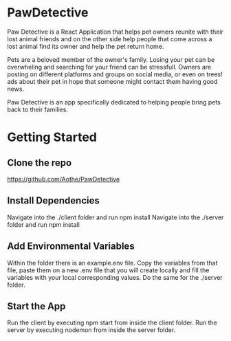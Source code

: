 # PawDetective

Paw Detective is a React Application that helps pet owners reunite with their lost animal friends and on the other side help people that come across a lost animal find its owner and help the pet return home.

Pets are a beloved member of the owner's family. Losing your pet can be overwheling and searching for your friend can be stressfull. Owners are posting on different platforms and groups on social media, or even on trees! ads about their pet in hope that someone might contact them having good news.

Paw Detective is an app specifically dedicated to helping people bring pets back to their families.

# Getting Started

## Clone the repo

https://github.com/Aothe/PawDetective

## Install Dependencies 

Navigate into the ./client folder and run npm install
Navigate into the ./server folder and run npm install

## Add Environmental Variables

Within the folder there is an example.env file. Copy the variables from that file, paste them on a new .env file that you will create locally and fill the variables with your local corresponding values.
Do the same for the ./server folder.

## Start the App

Run the client by executing npm start from inside the client folder. Run the server by executing nodemon from inside the server folder.
